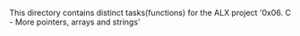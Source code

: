This directory contains distinct tasks(functions) for the ALX project '0x06. C - More pointers, arrays and strings'

